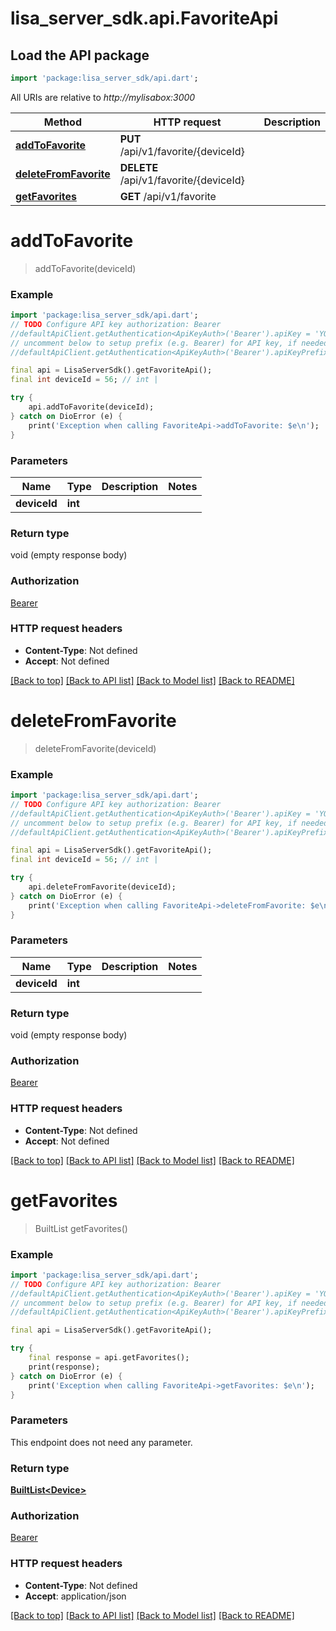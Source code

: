 # lisa_server_sdk.api.FavoriteApi

## Load the API package
```dart
import 'package:lisa_server_sdk/api.dart';
```

All URIs are relative to *http://mylisabox:3000*

Method | HTTP request | Description
------------- | ------------- | -------------
[**addToFavorite**](FavoriteApi.md#addtofavorite) | **PUT** /api/v1/favorite/{deviceId} | 
[**deleteFromFavorite**](FavoriteApi.md#deletefromfavorite) | **DELETE** /api/v1/favorite/{deviceId} | 
[**getFavorites**](FavoriteApi.md#getfavorites) | **GET** /api/v1/favorite | 


# **addToFavorite**
> addToFavorite(deviceId)



### Example 
```dart
import 'package:lisa_server_sdk/api.dart';
// TODO Configure API key authorization: Bearer
//defaultApiClient.getAuthentication<ApiKeyAuth>('Bearer').apiKey = 'YOUR_API_KEY';
// uncomment below to setup prefix (e.g. Bearer) for API key, if needed
//defaultApiClient.getAuthentication<ApiKeyAuth>('Bearer').apiKeyPrefix = 'Bearer';

final api = LisaServerSdk().getFavoriteApi();
final int deviceId = 56; // int | 

try { 
    api.addToFavorite(deviceId);
} catch on DioError (e) {
    print('Exception when calling FavoriteApi->addToFavorite: $e\n');
}
```

### Parameters

Name | Type | Description  | Notes
------------- | ------------- | ------------- | -------------
 **deviceId** | **int**|  | 

### Return type

void (empty response body)

### Authorization

[Bearer](../README.md#Bearer)

### HTTP request headers

 - **Content-Type**: Not defined
 - **Accept**: Not defined

[[Back to top]](#) [[Back to API list]](../README.md#documentation-for-api-endpoints) [[Back to Model list]](../README.md#documentation-for-models) [[Back to README]](../README.md)

# **deleteFromFavorite**
> deleteFromFavorite(deviceId)



### Example 
```dart
import 'package:lisa_server_sdk/api.dart';
// TODO Configure API key authorization: Bearer
//defaultApiClient.getAuthentication<ApiKeyAuth>('Bearer').apiKey = 'YOUR_API_KEY';
// uncomment below to setup prefix (e.g. Bearer) for API key, if needed
//defaultApiClient.getAuthentication<ApiKeyAuth>('Bearer').apiKeyPrefix = 'Bearer';

final api = LisaServerSdk().getFavoriteApi();
final int deviceId = 56; // int | 

try { 
    api.deleteFromFavorite(deviceId);
} catch on DioError (e) {
    print('Exception when calling FavoriteApi->deleteFromFavorite: $e\n');
}
```

### Parameters

Name | Type | Description  | Notes
------------- | ------------- | ------------- | -------------
 **deviceId** | **int**|  | 

### Return type

void (empty response body)

### Authorization

[Bearer](../README.md#Bearer)

### HTTP request headers

 - **Content-Type**: Not defined
 - **Accept**: Not defined

[[Back to top]](#) [[Back to API list]](../README.md#documentation-for-api-endpoints) [[Back to Model list]](../README.md#documentation-for-models) [[Back to README]](../README.md)

# **getFavorites**
> BuiltList<Device> getFavorites()



### Example 
```dart
import 'package:lisa_server_sdk/api.dart';
// TODO Configure API key authorization: Bearer
//defaultApiClient.getAuthentication<ApiKeyAuth>('Bearer').apiKey = 'YOUR_API_KEY';
// uncomment below to setup prefix (e.g. Bearer) for API key, if needed
//defaultApiClient.getAuthentication<ApiKeyAuth>('Bearer').apiKeyPrefix = 'Bearer';

final api = LisaServerSdk().getFavoriteApi();

try { 
    final response = api.getFavorites();
    print(response);
} catch on DioError (e) {
    print('Exception when calling FavoriteApi->getFavorites: $e\n');
}
```

### Parameters
This endpoint does not need any parameter.

### Return type

[**BuiltList&lt;Device&gt;**](Device.md)

### Authorization

[Bearer](../README.md#Bearer)

### HTTP request headers

 - **Content-Type**: Not defined
 - **Accept**: application/json

[[Back to top]](#) [[Back to API list]](../README.md#documentation-for-api-endpoints) [[Back to Model list]](../README.md#documentation-for-models) [[Back to README]](../README.md)

